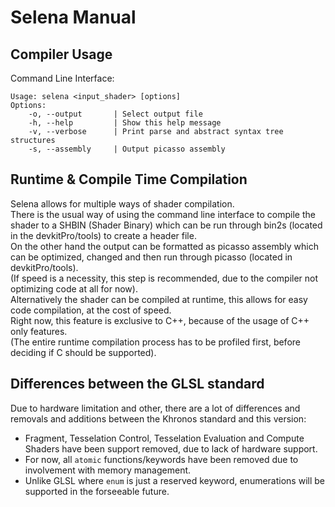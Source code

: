 # Selena Manual
## Compiler Usage
Command Line Interface:
```
Usage: selena <input_shader> [options]
Options:
    -o, --output       | Select output file
    -h, --help         | Show this help message
    -v, --verbose      | Print parse and abstract syntax tree structures
    -s, --assembly     | Output picasso assembly
```
## Runtime & Compile Time Compilation
Selena allows for multiple ways of shader compilation.<br> 
There is the usual way of using the command line interface to compile the shader to a SHBIN (Shader Binary) which can be run through bin2s (located in the devkitPro/tools) to create a header file.<br>
On the other hand the output can be formatted as picasso assembly which can be optimized, changed and then run through picasso (located in devkitPro/tools).<br>
(If speed is a necessity, this step is recommended, due to the compiler not optimizing code at all for now).<br>
Alternatively the shader can be compiled at runtime, this allows for easy code compilation, at the cost of speed.<br> 
Right now, this feature is exclusive to C++, because of the usage of C++ only features.<br> 
(The entire runtime compilation process has to be profiled first, before deciding if C should be supported).
## Differences between the GLSL standard
Due to hardware limitation and other, there are a lot of differences and removals and additions between the Khronos standard and this version:<br>
- Fragment, Tesselation Control, Tesselation Evaluation and Compute Shaders have been support removed, due to lack of hardware support.
- For now, all `atomic` functions/keywords have been removed due to involvement with memory management.
- Unlike GLSL where `enum` is just a reserved keyword, enumerations will be supported in the forseeable future.

